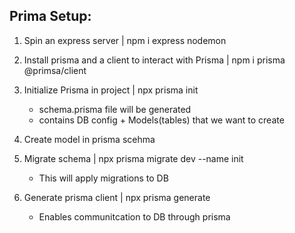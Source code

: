 ## Prima Setup:


1. Spin an express server | npm i express nodemon

2. Install prisma and a client to interact with Prisma | npm i prisma @primsa/client

3. Initialize Prisma in project | npx prisma init
    - schema.prisma file will be generated
    - contains DB config + Models(tables) that we want to create

4. Create model in prisma scehma 

5. Migrate schema | npx prisma migrate dev --name init
    - This will apply migrations to DB

6. Generate prisma client | npx prisma generate
    - Enables communitcation to DB through prisma